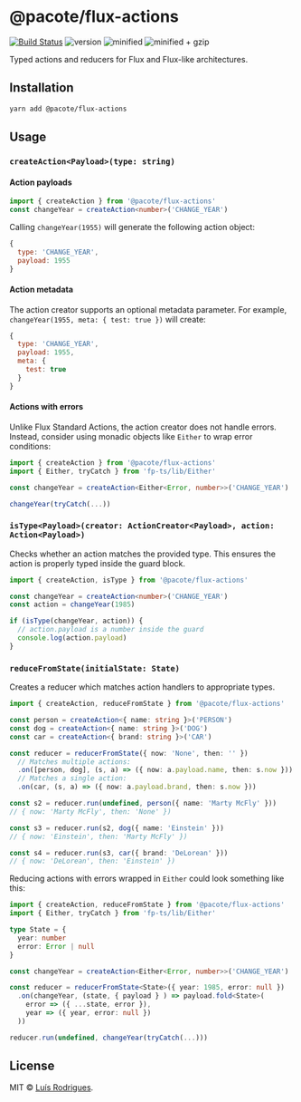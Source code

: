 # @pacote/flux-actions

[![Build Status](https://travis-ci.org/PacoteJS/pacote.svg?branch=master)](https://travis-ci.org/PacoteJS/pacote)
![version](https://badgen.net/npm/v/@pacote/flux-actions)
![minified](https://badgen.net/bundlephobia/min/@pacote/flux-actions)
![minified + gzip](https://badgen.net/bundlephobia/minzip/@pacote/flux-actions)

Typed actions and reducers for Flux and Flux-like architectures.

## Installation

```bash
yarn add @pacote/flux-actions
```

## Usage

### `createAction<Payload>(type: string)`

#### Action payloads

```typescript
import { createAction } from '@pacote/flux-actions'
const changeYear = createAction<number>('CHANGE_YEAR')
```

Calling `changeYear(1955)` will generate the following action object:

```javascript
{
  type: 'CHANGE_YEAR',
  payload: 1955
}
```

#### Action metadata

The action creator supports an optional metadata parameter. For example, `changeYear(1955, meta: { test: true })` will create:

```javascript
{
  type: 'CHANGE_YEAR',
  payload: 1955,
  meta: {
    test: true
  }
}
```

#### Actions with errors

Unlike Flux Standard Actions, the action creator does not handle errors. Instead, consider using monadic objects like `Either` to wrap error conditions:

```typescript
import { createAction } from '@pacote/flux-actions'
import { Either, tryCatch } from 'fp-ts/lib/Either'

const changeYear = createAction<Either<Error, number>>('CHANGE_YEAR')

changeYear(tryCatch(...))
```

### `isType<Payload>(creator: ActionCreator<Payload>, action: Action<Payload>)`

Checks whether an action matches the provided type. This ensures the action is properly typed inside the guard block.

```typescript
import { createAction, isType } from '@pacote/flux-actions'

const changeYear = createAction<number>('CHANGE_YEAR')
const action = changeYear(1985)

if (isType(changeYear, action)) {
  // action.payload is a number inside the guard
  console.log(action.payload)
}
```

### `reduceFromState(initialState: State)`

Creates a reducer which matches action handlers to appropriate types.

```typescript
import { createAction, reduceFromState } from '@pacote/flux-actions'

const person = createAction<{ name: string }>('PERSON')
const dog = createAction<{ name: string }>('DOG')
const car = createAction<{ brand: string }>('CAR')

const reducer = reducerFromState({ now: 'None', then: '' })
  // Matches multiple actions:
  .on([person, dog], (s, a) => ({ now: a.payload.name, then: s.now }))
  // Matches a single action:
  .on(car, (s, a) => ({ now: a.payload.brand, then: s.now }))

const s2 = reducer.run(undefined, person({ name: 'Marty McFly' }))
// { now: 'Marty McFly', then: 'None' })

const s3 = reducer.run(s2, dog({ name: 'Einstein' }))
// { now: 'Einstein', then: 'Marty McFly' })

const s4 = reducer.run(s3, car({ brand: 'DeLorean' }))
// { now: 'DeLorean', then: 'Einstein' })
```

Reducing actions with errors wrapped in `Either` could look something like this:

```typescript
import { createAction, reduceFromState } from '@pacote/flux-actions'
import { Either, tryCatch } from 'fp-ts/lib/Either'

type State = {
  year: number
  error: Error | null
}

const changeYear = createAction<Either<Error, number>>('CHANGE_YEAR')

const reducer = reducerFromState<State>({ year: 1985, error: null })
  .on(changeYear, (state, { payload } ) => payload.fold<State>(
    error => ({ ...state, error }),
    year => ({ year, error: null })
  ))

reducer.run(undefined, changeYear(tryCatch(...)))
```

## License

MIT © [Luís Rodrigues](https://goblindegook.com).
